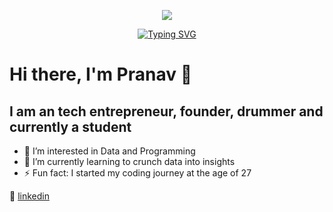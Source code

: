 <p align="center">
  <img src="https://media.giphy.com/media/13HgwGsXF0aiGY/giphy.gif">
</p>
<p align = "center">
  <a href="https://git.io/typing-svg">
    <img src="https://readme-typing-svg.demolab.com?font=Fira+Code&pause=1000&random=false&width=435&lines=Data+Science+%7C+Programming;AI+%7C+ML+%7C+Data+Visialization" alt="Typing SVG" />
  </a>
</p>


# Hi there, I'm Pranav 👋

## I am an tech entrepreneur, founder, drummer and currently a student


- 🔭 I’m interested in Data and Programming
- 🌱 I’m currently learning to crunch data into insights
- ⚡ Fun fact: I started my coding journey at the age of 27
  
👔 [linkedin][linkedin]



[twitter]: https://twitter.com/astroficboy
[instagram]: https://instagram.com/astroficboy
[linkedin]: https://www.linkedin.com/in/pranavwankhedkar/

